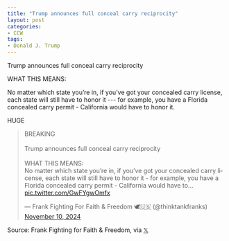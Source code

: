 ```yaml
---
title: "Trump announces full conceal carry reciprocity"
layout: post
categories:
- CCW
tags:
- Donald J. Trump
---
```


Trump announces full conceal carry reciprocity

WHAT THIS MEANS:

No matter which state you’re in, if you’ve got your concealed carry license, each state will still have to honor it --- for example, you have a Florida concealed carry permit - California would have to honor it.

HUGE

<blockquote class="twitter-tweet"><p lang="en" dir="ltr">BREAKING <br><br>Trump announces full conceal carry reciprocity<br><br>WHAT THIS MEANS:<br>No matter which state you’re in, if you’ve got your concealed carry license, each state will still have to honor it - for example, you have a Florida concealed carry permit - California would have to… <a href="https://t.co/GwFYgwOmfx">pic.twitter.com/GwFYgwOmfx</a></p>&mdash; Frank Fighting For Faith &amp; Freedom 🕊️🇺🇸 (@thinktankfranks) <a href="https://twitter.com/thinktankfranks/status/1855418657779888198?ref_src=twsrc%5Etfw">November 10, 2024</a></blockquote> <script async src="https://platform.twitter.com/widgets.js" charset="utf-8"></script>

Source: Frank Fighting for Faith & Freedom, via [𝕏](https://x.com)
